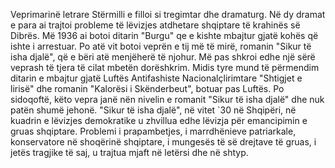 Veprimarinë letrare Stërmilli e filloi si tregimtar dhe dramaturg. Në dy dramat e para ai trajtoi probleme të lëvizjes atdhetare shqiptare të krahinës së Dibrës. Më 1936 ai botoi ditarin "Burgu" qe e kishte mbajtur gjatë kohës që ishte i arrestuar. Po atë vit botoi veprën e tij më të mirë, romanin "Sikur të isha djalë", që e bëri atë menjëherë të njohur.
Më pas shkroi edhe një sërë veprash të tjera të cilat mbetën dorëshkrim. Midis tyre mund të përmendim ditarin e mbajtur gjatë Luftës Antifashiste Nacionalçlirimtare "Shtigjet e lirisë" dhe romanin "Kalorësi i Skënderbeut", botuar pas Luftës. Po sidoqoftë, këto vepra janë nën nivelin e romanit "Sikur të isha djalë" dhe nuk patën shumë jehonë.
"Sikur të isha djalë", në vitet `30 në Shqipëri, në kuadrin e lëvizjes demokratike u zhvillua edhe lëvizja për emancipimin e gruas shqiptare. Problemi i prapambetjes, i marrdhënieve patriarkale, konservatore në shoqërinë shqiptare, i mungesës të së drejtave të gruas, i jetës tragjike të saj, u trajtua mjaft në letërsi dhe në shtyp.